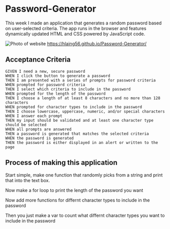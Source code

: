 # Password-Generator
This week I made an application that generates a random password based on user-selected criteria. The app runs in the browser and features dynamically updated HTML and CSS powered by JavaScript code.

![Photo of website](https://user-images.githubusercontent.com/90152576/137644056-6a79553e-0996-4ed8-a496-e6b5077adaa3.png)
https://hlaing56.github.io/Password-Generator/

## Acceptance Criteria
```
GIVEN I need a new, secure password
WHEN I click the button to generate a password
THEN I am presented with a series of prompts for password criteria
WHEN prompted for password criteria
THEN I select which criteria to include in the password
WHEN prompted for the length of the password
THEN I choose a length of at least 8 characters and no more than 128 characters
WHEN prompted for character types to include in the password
THEN I choose lowercase, uppercase, numeric, and/or special characters
WHEN I answer each prompt
THEN my input should be validated and at least one character type should be selected
WHEN all prompts are answered
THEN a password is generated that matches the selected criteria
WHEN the password is generated
THEN the password is either displayed in an alert or written to the page
```
## Process of making this application
Start simple, make one function that randomly picks from a string and print that into the text box.

Now make a for loop to print the length of the password you want 

Now add more functions for differnt character types to include in the password

Then you just make a var to count what differnt character types you want to include in the password
